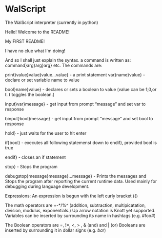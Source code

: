 WalScript
=========
The WalScript interpreter (currently in python)

Hello! Welcome to the README!

My FIRST README!

I have no clue what I'm doing! 

And so I shall just explain the syntax. 
a command is written as: 
command}arg}arg}arg}
etc. The commands are:

print}value}value}value…value} - a print statement
var}name}value} - declare or set variable name to value

bool}name}value} - declares or sets a boolean to value (value can be 1,0,or t. t toggles the boolean.)

input}var}message} - get input from prompt “message” and set var to response

binput}bool}message} - get input from prompt “message” and set bool to response

hold} - just waits for the user to hit enter

if}bool} - executes all following statemenst down to endif}, provided bool is true

endif} - closes an if statement

stop} - Stops the program

debugstop}message}message}…message} - Prints the messages and Stops the program after reporting the current runtime data. 
Used mainly for debugging during language development.

Expressions: 
An expression is begun with the left curly bracket ({) 

The math operators are +-*/%^ (addition, subtraction, multipicatation, division, modulus, exponentials.) Up arrow notation is Knott yet supported. Variables can be inserted by surrounding its name in hashtags (e.g. #foo#) 

The Boolean operators are =, !=, <, > , & (and) and | (or)
Booleans are inserted by surrounding it in dollar signs (e.g. $bar$)
